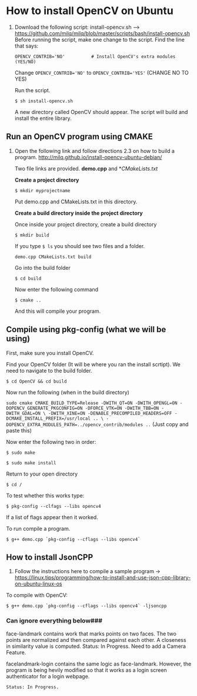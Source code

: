 # How to install OpenCV on Ubuntu

1. Download the following script: install-opencv.sh --> https://github.com/milq/milq/blob/master/scripts/bash/install-opencv.sh
   Before running the script, make one change to the script. Find the line that says:
     
   `OPENCV_CONTRIB='NO'          # Install OpenCV's extra modules (YES/NO)`
    
   Change `OPENCV_CONTRIB='NO'` to `OPENCV_CONTRIB='YES'`   (CHANGE NO TO YES)
   
   Run the script. 
   
   `$ sh install-opencv.sh`
   
   A new directory called OpenCV should appear. The script will build and install the entire library. 

## Run an OpenCV program using CMAKE

1. Open the following link and follow directions 2.3 on how to build a program. http://milq.github.io/install-opencv-ubuntu-debian/

   Two file links are provided. **demo.cpp** and **CMakeLists.txt* 
   
   **Create a project directory**
   
   `$ mkdir myprojectname`
   
   Put demo.cpp and CMakeLists.txt in this directory. 
   
   **Create a build directory inside the project directory**
   
   Once inside your project directory, create a build directory 
   
   `$ mkdir build`
   
   If you type `$ ls` you should see two files and a folder. 
   
   `demo.cpp CMakeLists.txt build`
   
   Go into the build folder 
   
   `$ cd build`
   
   Now enter the following command
   
   `$ cmake ..`
   
   And this will compile your program.


## Compile using pkg-config (what we will be using) ##

First, make sure you install OpenCV.

Find your OpenCV folder (It will be where you ran the install scrtipt).
We need to navigate to the build folder. 

`$ cd OpenCV && cd build`

Now run the following (when in the build directory)

`sudo cmake CMAKE_BUILD_TYPE=Release -DWITH_QT=ON -DWITH_OPENGL=ON -DOPENCV_GENERATE_PKGCONFIG=ON -DFORCE_VTK=ON -DWITH_TBB=ON -DWITH_GDAL=ON \
       -DWITH_XINE=ON -DENABLE_PRECOMPILED_HEADERS=OFF -DCMAKE_INSTALL_PREFIX=/usr/local .. \
       -DOPENCV_EXTRA_MODULES_PATH=../opencv_contrib/modules ..` (Just copy and paste this)
       
Now enter the following two in order:

`$ sudo make`

`$ sudo make install`

Return to your open directory

`$ cd /`

To test whether this works type:

`$ pkg-config --clfags --libs opencv4`

If a list of flags appear then it worked. 

To run compile a program. 

``$ g++ demo.cpp `pkg-config --cflags --libs opencv4` ``

## How to install JsonCPP ##

1. Follow the instructions here to compile a sample program -> https://linux.tips/programming/how-to-install-and-use-json-cpp-library-on-ubuntu-linux-os

To compile with OpenCV:

``$ g++ demo.cpp `pkg-config --cflags --libs opencv4` -ljsoncpp``

### Can ignore everything below### ####
face-landmark contains work that marks points on two faces. 
The two points are normalized and then compared against each other. 
A closeness in similarity value is computed.
	Status: In Progress. Need to add a Camera Feature. 
	

facelandmark-login contains the same logic as face-landmark. 
However, the program is being hevily modified so that it works as a login screen
authenticator for a login webpage.











	Status: In Progress. 
